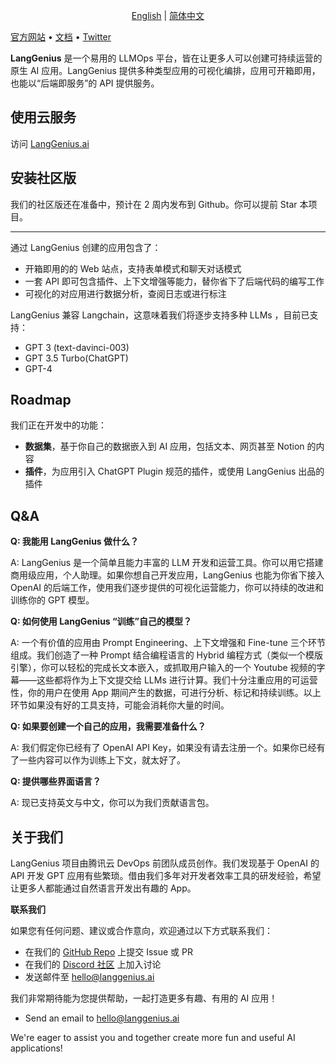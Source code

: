 <p align="center">
  <a href="./README.md">English</a> |
  <a href="./README_CN.md">简体中文</a>
</p>

[官方网站](http://langgenius.ai) • [文档](https://docs.langgenius.ai/zh-hans) • [Twitter](https://twitter.com/langgeniusai)

**LangGenius** 是一个易用的 LLMOps 平台，皆在让更多人可以创建可持续运营的原生 AI 应用。LangGenius 提供多种类型应用的可视化编排，应用可开箱即用，也能以“后端即服务”的 API 提供服务。

## 使用云服务

访问 [LangGenius.ai](http://cloug.langgenius.ai)

## 安装社区版

我们的社区版还在准备中，预计在 2 周内发布到 Github。你可以提前 Star 本项目。

---

通过 LangGenius 创建的应用包含了：

- 开箱即用的的 Web 站点，支持表单模式和聊天对话模式
- 一套 API 即可包含插件、上下文增强等能力，替你省下了后端代码的编写工作
- 可视化的对应用进行数据分析，查阅日志或进行标注

LangGenius 兼容 Langchain，这意味着我们将逐步支持多种 LLMs ，目前已支持：

- GPT 3 (text-davinci-003)
- GPT 3.5 Turbo(ChatGPT)
- GPT-4

## Roadmap

我们正在开发中的功能：

- **数据集**，基于你自己的数据嵌入到 AI 应用，包括文本、网页甚至 Notion 的内容
- **插件**，为应用引入 ChatGPT Plugin 规范的插件，或使用 LangGenius 出品的插件

## Q&A

**Q: 我能用 LangGenius 做什么？**

A: LangGenius 是一个简单且能力丰富的 LLM 开发和运营工具。你可以用它搭建商用级应用，个人助理。如果你想自己开发应用，LangGenius 也能为你省下接入 OpenAI 的后端工作，使用我们逐步提供的可视化运营能力，你可以持续的改进和训练你的 GPT 模型。

**Q: 如何使用 LangGenius “训练”自己的模型？**

A: 一个有价值的应用由 Prompt Engineering、上下文增强和 Fine-tune 三个环节组成。我们创造了一种 Prompt 结合编程语言的 Hybrid 编程方式（类似一个模版引擎），你可以轻松的完成长文本嵌入，或抓取用户输入的一个 Youtube 视频的字幕——这些都将作为上下文提交给 LLMs 进行计算。我们十分注重应用的可运营性，你的用户在使用 App 期间产生的数据，可进行分析、标记和持续训练。以上环节如果没有好的工具支持，可能会消耗你大量的时间。

**Q: 如果要创建一个自己的应用，我需要准备什么？**

A: 我们假定你已经有了 OpenAI API Key，如果没有请去注册一个。如果你已经有了一些内容可以作为训练上下文，就太好了。

**Q: 提供哪些界面语言？**

A: 现已支持英文与中文，你可以为我们贡献语言包。

## 关于我们

LangGenius 项目由腾讯云 DevOps 前团队成员创作。我们发现基于 OpenAI 的 API 开发 GPT 应用有些繁琐。借由我们多年对开发者效率工具的研发经验，希望让更多人都能通过自然语言开发出有趣的 App。

**联系我们**

如果您有任何问题、建议或合作意向，欢迎通过以下方式联系我们：

- 在我们的 [GitHub Repo](https://github.com/LangGenius) 上提交 Issue 或 PR
- 在我们的 [Discord 社区](https://discord.gg/AhzKf7dNgk) 上加入讨论
- 发送邮件至 hello@langgenius.ai

我们非常期待能为您提供帮助，一起打造更多有趣、有用的 AI 应用！
- Send an email to hello@langgenius.ai

We're eager to assist you and together create more fun and useful AI applications!
